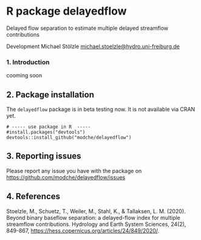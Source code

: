 # R package delayedflow
Delayed flow separation to estimate multiple delayed streamflow contributions

Development Michael Stölzle michael.stoelzle@hydro.uni-freiburg.de

### 1. Introduction

cooming soon

## 2. Package installation

The `delayedflow` package is in beta testing now. It is not available via CRAN yet.

```{R}
# ----- use package in R  -----
#install.packages("devtools")
devtools::install_github("modche/delayedflow")
```

## 3. Reporting issues

Please report any issue you have with the package on
https://github.com/modche/delayedflow/issues

## 4. References

Stoelzle, M., Schuetz, T., Weiler, M., Stahl, K., & Tallaksen, L. M. (2020). Beyond binary baseflow separation: a delayed-flow index for multiple streamflow contributions. Hydrology and Earth System Sciences, 24(2), 849-867, https://hess.copernicus.org/articles/24/849/2020/.
